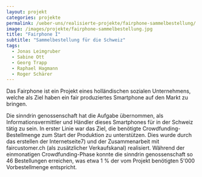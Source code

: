 ```yaml
---
layout: projekt
categories: projekte
permalink: /ueber-uns/realisierte-projekte/fairphone-sammelbestellung/
image: /images/projekte/fairphone-sammelbestellung.jpg
title: "Fairphone I"
subtitle: "Sammelbestellung für die Schweiz"
tags:
  - Jonas Leimgruber
  - Sabine Ott
  - Georg Trapp
  - Raphael Hagmann
  - Roger Schärer
---
```


Das Fairphone ist ein Projekt eines holländischen sozialen Unternehmens, welche als Ziel haben ein fair produziertes Smartphone auf den Markt zu bringen.

Die sinndrin genossenschaft hat die Aufgabe übernommen, als Informationsvermittler und Händler dieses Smartphones für in der Schweiz tätig zu sein. In erster Linie war das Ziel, die benötigte Crowdfunding-Bestellmenge zum Start der Produktion zu unterstützen. Dies wurde durch das erstellen der Internetseite7) und der Zusammenarbeit mit faircustomer.ch (als zusätzlicher Verkaufskanal) realisiert. Während der einmonatigen Crowdfunding-Phase konnte die sinndrin genossenschaft so 46 Bestellungen erreichen, was etwa 1 % der vom Projekt benötigten 5'000 Vorbestellmenge entspricht.
